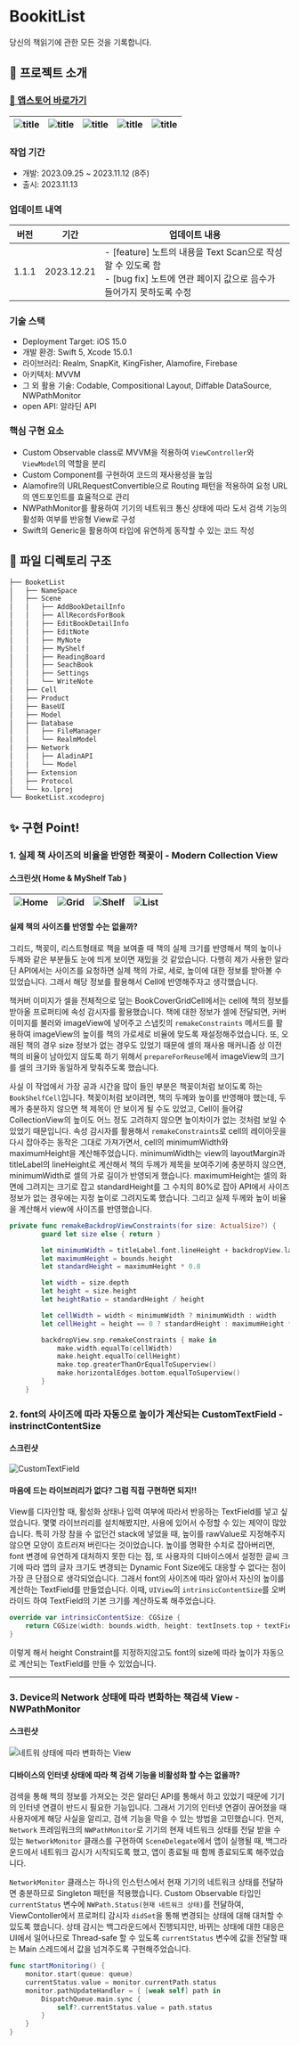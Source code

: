 # BookitList

당신의 책읽기에 관한 모든 것을 기록합니다.

## 💬 프로젝트 소개

### [🔗 앱스토어 바로가기](https://apps.apple.com/kr/app/%EB%B6%81%ED%82%B7%EB%A6%AC%EC%8A%A4%ED%8A%B8-%EB%8B%B9%EC%8B%A0%EC%9D%98-%EB%8F%85%EC%84%9C-%EA%B8%B0%EB%A1%9D%EC%9D%98-%EB%AA%A8%EB%93%A0-%EA%B2%83/id6471903459)

| ![title](https://github.com/steady-on/SeSAC_iOS_3rd/assets/73203944/2446e332-2144-48c3-97a2-cff95c9299ae) | ![title](https://github.com/steady-on/SeSAC_iOS_3rd/assets/73203944/4f51fd4c-508f-4e2b-bce4-0354d2991bf9) | ![title](https://github.com/steady-on/SeSAC_iOS_3rd/assets/73203944/e7a6a516-ad6b-4cdb-9ef0-509f30be1be8) | ![title](https://github.com/steady-on/SeSAC_iOS_3rd/assets/73203944/de432667-39d5-459a-b9df-10d9ccdf880c) | ![title](https://github.com/steady-on/SeSAC_iOS_3rd/assets/73203944/1c37e73a-5002-49fa-8fbc-43ff4b9f680d) |
| --------------------------------------------------------------------------------------------------------- | --------------------------------------------------------------------------------------------------------- | --------------------------------------------------------------------------------------------------------- | --------------------------------------------------------------------------------------------------------- | --------------------------------------------------------------------------------------------------------- |

### 작업 기간

- 개발: 2023.09.25 ~ 2023.11.12 (8주)
- 출시: 2023.11.13

### 업데이트 내역

| 버전  | 기간       | 업데이트 내용                                                                                                                      |
| ----- | ---------- | ---------------------------------------------------------------------------------------------------------------------------------- |
| 1.1.1 | 2023.12.21 | - [feature] 노트의 내용을 Text Scan으로 작성할 수 있도록 함<br>- [bug fix] 노트에 연관 페이지 값으로 음수가 들어가지 못하도록 수정 |

### 기술 스택

- Deployment Target: iOS 15.0
- 개발 환경: Swift 5, Xcode 15.0.1
- 라이브러리: Realm, SnapKit, KingFisher, Alamofire, Firebase
- 아키텍처: MVVM
- 그 외 활용 기술: Codable, Compositional Layout, Diffable DataSource, NWPathMonitor
- open API: 알라딘 API

### 핵심 구현 요소

- Custom Observable class로 MVVM을 적용하여 `ViewController`와 `ViewModel`의 역할을 분리
- Custom Component를 구현하여 코드의 재사용성을 높임
- Alamofire의 URLRequestConvertible으로 Routing 패턴을 적용하여 요청 URL의 엔드포인트를 효율적으로 관리
- NWPathMonitor를 활용하여 기기의 네트워크 통신 상태에 따라 도서 검색 기능의 활성화 여부를 반응형 View로 구성
- Swift의 Generic을 활용하여 타입에 유연하게 동작할 수 있는 코드 작성

## 📂 파일 디렉토리 구조

```bash
├── BooketList
│   ├── NameSpace
│   ├── Scene
│   │   ├── AddBookDetailInfo
│   │   ├── AllRecordsForBook
│   │   ├── EditBookDetailInfo
│   │   ├── EditNote
│   │   ├── MyNote
│   │   ├── MyShelf
│   │   ├── ReadingBoard
│   │   ├── SeachBook
│   │   ├── Settings
│   │   └── WriteNote
│   ├── Cell
│   ├── Product
│   ├── BaseUI
│   ├── Model
│   ├── Database
│   │   ├── FileManager
│   │   └── RealmModel
│   ├── Network
│   │   ├── AladinAPI
│   │   └── Model
│   ├── Extension
│   ├── Protocol
│   └── ko.lproj
└── BooketList.xcodeproj
```

## ✨ 구현 Point!

### 1. 실제 책 사이즈의 비율을 반영한 책꽂이 - Modern Collection View

#### 스크린샷( Home & MyShelf Tab )

| ![Home](https://github.com/steady-on/SeSAC_iOS_3rd/assets/73203944/ea2171b3-13a4-458b-838f-8d43cfda3b35) | ![Grid](https://github.com/steady-on/SeSAC_iOS_3rd/assets/73203944/95c2e984-45c2-4708-a208-51b56a1312c2) | ![Shelf](https://github.com/steady-on/SeSAC_iOS_3rd/assets/73203944/4c831c9a-2e93-47d3-80fb-59cb9581dfad) | ![List](https://github.com/steady-on/SeSAC_iOS_3rd/assets/73203944/edaab05c-eabc-4e10-89c5-7bd95cb57c34) |
| -------------------------------------------------------------------------------------------------------- | -------------------------------------------------------------------------------------------------------- | --------------------------------------------------------------------------------------------------------- | -------------------------------------------------------------------------------------------------------- |

#### 실제 책의 사이즈를 반영할 수는 없을까?

그리드, 책꽂이, 리스트형태로 책을 보여줄 때 책의 실제 크기를 반영해서 책의 높이나 두께와 같은 부분들도 눈에 띄게 보이면 재밌을 것 같았습니다. 다행히 제가 사용한 알라딘 API에서는 사이즈를 요청하면 실제 책의 가로, 세로, 높이에 대한 정보를 받아볼 수 있었습니다. 그래서 해당 정보를 활용해서 Cell에 반영해주자고 생각했습니다.

책커버 이미지가 셀을 전체적으로 덮는 BookCoverGridCell에서는 cell에 책의 정보를 받아올 프로퍼티에 속성 감시자를 활용했습니다. 책에 대한 정보가 셀에 전달되면, 커버 이미지를 불러와 imageView에 넣어주고 스냅킷의 `remakeConstraints` 메서드를 활용하여 imageView의 높이를 책의 가로세로 비율에 맞도록 재설정해주었습니다. 또, 오래된 책의 경우 size 정보가 없는 경우도 있었기 때문에 셀의 재사용 매커니즘 상 이전 책의 비율이 남아있지 않도록 하기 위해서 `prepareForReuse`에서 imageView의 크기를 셀의 크기와 동일하게 맞춰주도록 했습니다.

사실 이 작업에서 가장 공과 시간을 많이 들인 부분은 책꽂이처럼 보이도록 하는 `BookShelfCell`입니다. 책꽂이처럼 보이려면, 책의 두께와 높이를 반영해야 했는데, 두께가 충분하지 않으면 책 제목이 안 보이게 될 수도 있었고, Cell이 들어갈 CollectionView의 높이도 어느 정도 고려하지 않으면 높이차이가 없는 것처럼 보일 수 있었기 때문입니다. 속성 감시자를 활용해서 `remakeConstraints`로 cell의 레이아웃을 다시 잡아주는 동작은 그대로 가져가면서, cell의 minimumWidth와 maximumHeight을 계산해주었습니다. minimumWidth는 view의 layoutMargin과 titleLabel의 lineHeight로 계산해서 책의 두께가 제목을 보여주기에 충분하지 않으면, minimumWidth로 셀의 가로 길이가 반영되게 했습니다. maximumHeight는 셀의 화면에 그려지는 크기로 잡고 standardHeight를 그 수치의 80%로 잡아 API에서 사이즈 정보가 없는 경우에는 지정 높이로 그려지도록 했습니다. 그리고 실제 두께와 높이 비율을 계산해서 view에 사이즈를 반영했습니다.

```swift
private func remakeBackdropViewConstraints(for size: ActualSize?) {
        guard let size else { return }

        let minimumWidth = titleLabel.font.lineHeight + backdropView.layoutMargins.left + backdropView.layoutMargins.right
        let maximumHeight = bounds.height
        let standardHeight = maximumHeight * 0.8

        let width = size.depth
        let height = size.height
        let heightRatio = standardHeight / height

        let cellWidth = width < minimumWidth ? minimumWidth : width
        let cellHeight = height == 0 ? standardHeight : maximumHeight * heightRatio

        backdropView.snp.remakeConstraints { make in
            make.width.equalTo(cellWidth)
            make.height.equalTo(cellHeight)
            make.top.greaterThanOrEqualToSuperview()
            make.horizontalEdges.bottom.equalToSuperview()
        }
    }
```

### 2. font의 사이즈에 따라 자동으로 높이가 계산되는 CustomTextField - instrinctContentSize

#### 스크린샷

![CustomTextField](https://github.com/steady-on/SeSAC_iOS_3rd/assets/73203944/5fb6786b-6668-477a-a490-608730672d63)

#### 마음에 드는 라이브러리가 없다? 그럼 직접 구현하면 되지!!

View를 디자인할 때, 활성화 상태나 입력 여부에 따라서 반응하는 TextField를 넣고 싶었습니다. 몇몇 라이브러리를 설치해봤지만,
사용에 있어서 수정할 수 있는 제약이 많았습니다. 특히 가장 참을 수 없던건 stack에 넣었을 때, 높이를 rawValue로 지정해주지 않으면 모양이 흐트러져 버린다는 것이었습니다. 높이를 명확한 수치로 잡아버리면, font 변경에 유연하게 대처하지 못한 다는 점, 또 사용자의 디바이스에서 설정한 글씨 크기에 따라 앱의 글자 크기도 변경되는 Dynamic Font Size에도 대응할 수 없다는 점이 가장 큰 단점으로 생각되었습니다. 그래서 font의 사이즈에 따라 알아서 자신의 높이를 계산하는 TextField를 만들었습니다. 이때, `UIView`의 `intrinsicContentSize`를 오버라이드 하여 TextField의 기본 크기를 계산하도록 해주었습니다.

```swift
override var intrinsicContentSize: CGSize {
    return CGSize(width: bounds.width, height: textInsets.top + textFieldHeight + textInsets.bottom)
}
```

이렇게 해서 height Constraint를 지정하지않고도 font의 size에 따라 높이가 자동으로 계산되는 TextField를 만들 수 있었습니다.

---

### 3. Device의 Network 상태에 따라 변화하는 책검색 View - NWPathMonitor

#### 스크린샷

![네트워 상태에 따라 변화하는 View](https://github.com/steady-on/SeSAC_iOS_3rd/assets/73203944/62230b01-8d56-4be2-8f5a-d743a0baf161)

#### 디바이스의 인터넷 상태에 따라 책 검색 기능을 비활성화 할 수는 없을까?

검색을 통해 책의 정보를 가져오는 것은 알라딘 API를 통해서 하고 있었기 때문에 기기의 인터넷 연결이 반드시 필요한 기능입니다. 그래서 기기의 인터넷 연결이 끊어졌을 때 사용자에게 해당 사실을 알리고, 검색 기능을 막을 수 있는 방법을 고민했습니다. 먼저, `Network` 프레임워크의 `NWPathMonitor`로 기기의 현재 네트워크 상태를 전달 받을 수 있는 `NetworkMonitor` 클래스를 구현하여 `SceneDelegate`에서 앱이 실행될 때, 백그라운드에서 네트워크 감시가 시작되도록 했고, 앱이 종료될 때 함께 종료되도록 해주었습니다.

`NetworkMonitor` 클래스는 하나의 인스턴스에서 현재 기기의 네트워크 상태를 전달하면 충분하므로 Singleton 패턴을 적용했습니다. Custom Observable 타입인 `currentStatus` 변수에 `NWPath.Status(현재 네트워크 상태)`를 전달하여, ViewContoller에서 프로퍼티 감시자 `didSet`을 통해 변경되는 상태에 대해 대처할 수 있도록 했습니다. 상태 감시는 백그라운드에서 진행되지만, 바뀌는 상태에 대한 대응은 UI에서 일어나므로 Thread-safe 할 수 있도록 `currentStatus` 변수에 값을 전달할 때는 Main 스레드에서 값을 넘겨주도록 구현해주었습니다.

```swift
func startMonitoring() {
    monitor.start(queue: queue)
    currentStatus.value = monitor.currentPath.status
    monitor.pathUpdateHandler = { [weak self] path in
        DispatchQueue.main.sync {
            self?.currentStatus.value = path.status
        }
    }
}
```
